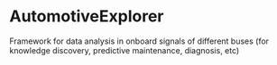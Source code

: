 # AutomotiveExplorer
Framework for data analysis in onboard signals of different buses (for knowledge discovery, predictive maintenance, diagnosis, etc)
